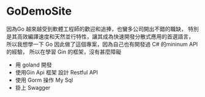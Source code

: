 # GoDemoSite
因為Go 越來越受到軟體工程師的歡迎和追捧，也蠻多公司開出不錯的職缺，
特別是其高效編譯速度和天然並行特性，讓其成為快速開發分散式應用的首選語言，
所以我想學一下 Go 因此做了這個專案，因為自己也有開發過 C# 的mininum API 的經驗，
所以在學習 Gin 的框架，沒有甚麼障礙


- 用 goland 開發
- 使用Gin Api 框架 設計 Restful API
- 使用 Gorm  操作 My Sql
- 掛上 Swagger
